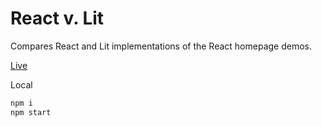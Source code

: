 # React v. Lit

Compares React and Lit implementations of the React homepage demos.

[Live](https://pinkhominid.github.io/react-v-lit/)

Local
```sh
npm i
npm start
```
